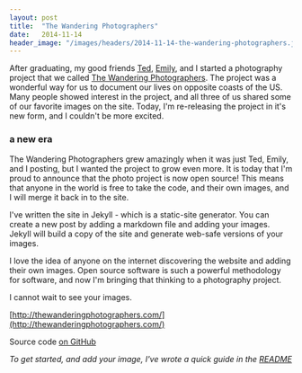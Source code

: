 ```yaml
---
layout: post
title:  "The Wandering Photographers"
date:   2014-11-14
header_image: "/images/headers/2014-11-14-the-wandering-photographers.jpg"
---
```


After graduating, my good friends [Ted](http://tedrysz3.com/),
[Emily](http://emilyshearing.com/), and I started a photography project that we
called [The Wandering Photographers](http://thewanderingphotographers.com/). The
project was a wonderful way for us to document our lives on opposite coasts of
the US. Many people showed interest in the project, and all three of us shared
some of our favorite images on the site. Today, I'm re-releasing the project in
it's new form, and I couldn't be more excited.


### a new era

The Wandering Photographers grew amazingly when it was just Ted, Emily, and I
posting, but I wanted the project to grow even more. It is today that I'm proud
to announce that the photo project is now open source! This means that anyone in
the world is free to take the code, and their own images, and I will merge it
back in to the site.

I've written the site in Jekyll - which is a static-site generator. You can
create a new post by adding a markdown file and adding your images. Jekyll will
build a copy of the site and generate web-safe versions of your images.

I love the idea of anyone on the internet discovering the website and adding
their own images. Open source software is such a powerful methodology for
software, and now I'm bringing that thinking to a photography project.

I cannot wait to see your images.

[http://thewanderingphotographers.com/](http://thewanderingphotographers.com/)

Source code [on GitHub](https://github.com/Cbeck527/the-wandering-photographers)

*To get started, and add your image, I've wrote a quick guide in the
[README](https://github.com/Cbeck527/the-wandering-photographers#building-your-own-copy)*
